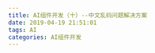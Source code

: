 ```yaml
---
title: AI组件开发（十）--中文乱码问题解决方案
date: 2019-04-19 21:51:01
tags: AI  
categories: AI组件开发
---
```


<!--more-->
